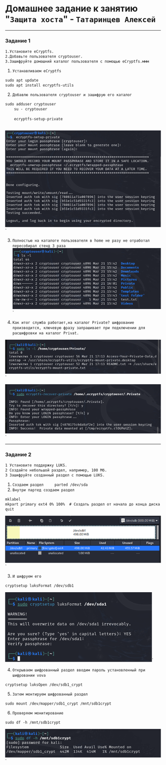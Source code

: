 # Домашнее задание к занятию "`Защита хоста`" - `Татаринцев Алексей`



---

### Задание 1
```
1.Установите eCryptfs.
2.Добавьте пользователя cryptouser.
3.Зашифруйте домашний каталог пользователя с помощью eCryptfs.ммм
```

1. `Устанавливаем eCryptfs`
```
sudo apt update
sudo apt install ecryptfs-utils
```
2. `Добавлю пользователя cryptouser и зашифрую его каталог`
```
sudo adduser cryptouser
    su - cryptouser

    ecryptfs-setup-private


```
![1](https://github.com/Foxbeerxxx/sec_host/blob/main/img/img1.png)`

3. `Полностью на каталоге пользователя в home не разу не отработал пересобирал стенд 3 раза`
![2](https://github.com/Foxbeerxxx/sec_host/blob/main/img/img2.png)`

4. `Как итог служба работает,на каталог Private? шифрование производится, ключевую фразу запрашивает при подключении для расшифровки на каталог Privat.`

![3](https://github.com/Foxbeerxxx/sec_host/blob/main/img/img3.png)`

![4](https://github.com/Foxbeerxxx/sec_host/blob/main/img/img4.png)`


---

### Задание 2
```
1 Установите поддержку LUKS.
2 Создайте небольшой раздел, например, 100 Мб.
3 Зашифруйте созданный раздел с помощью LUKS.

```
1. `Создаем раздел     parted /dev/sda`
2. `Внутри партед создаем раздел`
```
mklabel 
mkpart primary ext4 0% 100%  # Создать раздел от начала до конца диска
quit
```
![9](https://github.com/Foxbeerxxx/sec_host/blob/main/img/img9.png)`

3. `И шифруем его`
```
cryptsetup luksFormat /dev/sdb1
```
![8](https://github.com/Foxbeerxxx/sec_host/blob/main/img/img8.png)`

4. `Открываем шифрованный раздел вводим пароль установленный при шифровании vova`
```
cryptsetup luksOpen /dev/sdb1_crypt

```

5. `Затем монтируем шифрованный раздел`
```
sudo mount /dev/mapper/sdb1_crypt /mnt/sdb1crypt

```

6. `Проверяем монитирование`
```
sudo df -h /mnt/sdb1crypt  
```
![10](https://github.com/Foxbeerxxx/sec_host/blob/main/img/img10.png)`
